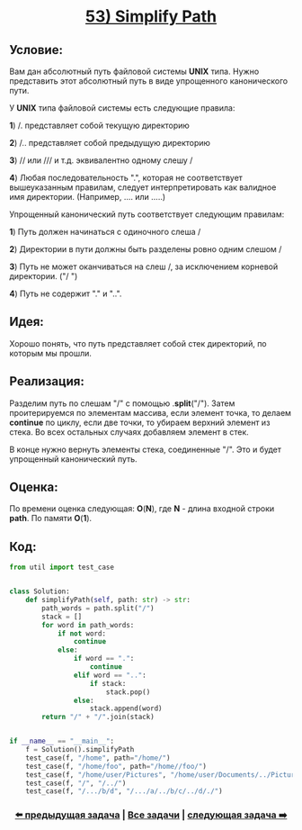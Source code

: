 <div align='center'>
<h1><a href='https://leetcode.com/problems/simplify-path/description/'><strong>53) Simplify Path</strong></a></h1>
</div>

## **Условие:**

Вам дан абсолютный путь файловой системы **UNIX** типа. Нужно представить этот абсолютный путь в виде упрощенного канонического пути.

У **UNIX** типа файловой системы есть следующие правила:

**1**) /. представляет собой текущую директорию

**2**) /.. представляет собой предыдущую директорию

**3**) // или /// и т.д. эквивалентно одному слешу /

**4**) Любая последовательность ".", которая не соответствует вышеуказанным правилам, следует интерпретировать как валидное имя директории. (Например, .... или .....)

Упрощенный канонический путь соответствует следующим правилам:

**1**) Путь должен начинаться с одиночного слеша /

**2**) Директории в пути должны быть разделены ровно одним слешом /

**3**) Путь не может оканчиваться на слеш /, за исключением корневой директории. ("/ ")

**4**) Путь не содержит "." и "..".

## **Идея:**

Хорошо понять, что путь представляет собой стек директорий, по которым мы прошли.

## **Реализация:**

Разделим путь по слешам "/" с помощью .**split**("/"). Затем проитерируемся по элементам массива, если элемент точка, то делаем **continue** по циклу, если две точки, то убираем верхний элемент из стека. Во всех остальных случаях добавляем элемент в стек.

В конце нужно вернуть элементы стека, соединенные "/". Это и будет упрощенный канонический путь.



## **Оценка:**

По времени оценка следующая: **O**(**N**), где **N** - длина входной строки **path**. По памяти **O**(**1**).

## Код:
```python
from util import test_case


class Solution:
    def simplifyPath(self, path: str) -> str:
        path_words = path.split("/")
        stack = []
        for word in path_words:
            if not word:
                continue
            else:
                if word == ".":
                    continue
                elif word == "..":
                    if stack:
                        stack.pop()
                else:
                    stack.append(word)
        return "/" + "/".join(stack)


if __name__ == "__main__":
    f = Solution().simplifyPath
    test_case(f, "/home", path="/home/")
    test_case(f, "/home/foo", path="/home//foo/")
    test_case(f, "/home/user/Pictures", "/home/user/Documents/../Pictures")
    test_case(f, "/", "/../")
    test_case(f, "/.../b/d", "/.../a/../b/c/../d/./")

```

<div align='center'><h3><a href='https://github.com/TAskMAster339/PythonAlgorithms/tree/main/52.Valid%20Parentheses'>⬅️ предыдущая задача</a>&nbsp;|&nbsp;<a href='https://github.com/TAskMAster339/PythonAlgorithms/tree/main/README.md'>Все задачи</a>&nbsp;|&nbsp;<a href='https://github.com/TAskMAster339/PythonAlgorithms/tree/main/54.Min%20Stack'>следующая задача ➡️</a></h3></div>